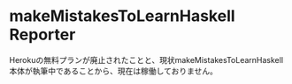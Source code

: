 # makeMistakesToLearnHaskell Reporter

Herokuの無料プランが廃止されたことと、現状makeMistakesToLearnHaskell本体が執筆中であることから、現在は稼働しておりません。
